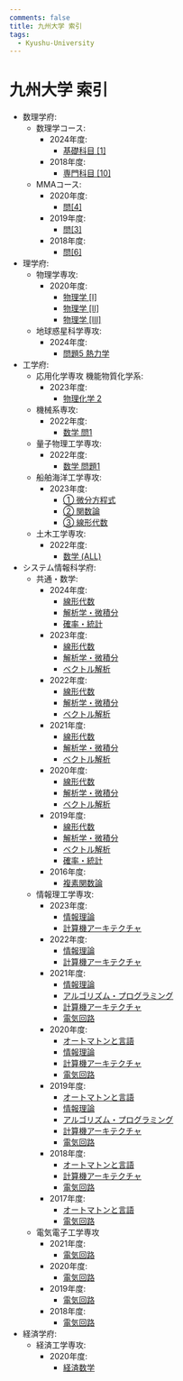 ```yaml
---
comments: false
title: 九州大学 索引
tags:
  - Kyushu-University
---
```

# 九州大学 索引

- 数理学府:
    - 数理学コース:
        - 2024年度:
            - [基礎科目 \[1\]](mathematics/suuri_2024_kiso_1.md)
        - 2018年度:
            - [専門科目 \[10\]](mathematics/suuri_2018_senmon_10.md)
    - MMAコース:
        - 2020年度:
            - [問\[4\]](mathematics/mma_2020_4.md)
        - 2019年度:
            - [問\[3\]](mathematics/mma_2019_3.md)
        - 2018年度:
            - [問\[6\]](mathematics/mma_2018_6.md)
- 理学府:
    - 物理学専攻:
        - 2020年度:
            - [物理学 \[I\]](science/phys_2020_phys_I.md)
            - [物理学 \[II\]](science/phys_2020_phys_II.md)
            - [物理学 \[III\]](science/phys_2020_phys_III.md)
    - 地球惑星科学専攻:
        - 2024年度:
            - [問題5 熱力学](science/geo_2024_5.md)
- 工学府:
    - 応用化学専攻 機能物質化学系:
        - 2023年度:
            - [物理化学 2](engineering/ac_cstf_2023_phys_chem_2.md)
    - 機械系専攻:
        - 2022年度:
            - [数学 問1](engineering/mech_2022_math_1.md)
    - 量子物理工学専攻:
        - 2022年度:
            - [数学 問題1](engineering/qpn_2022_math_1.md)
    - 船舶海洋工学専攻:
        - 2023年度:
            - [① 微分方程式](engineering/nams_2023_1.md)
            - [② 関数論](engineering/nams_2023_2.md)
            - [③ 線形代数](engineering/nams_2023_3.md)
    - 土木工学専攻:
        - 2022年度:
            - [数学 (ALL)](engineering/civil_2022_math_all.md)
- システム情報科学府:
    - 共通・数学:
        - 2024年度:
            - [線形代数](ISEE/kyotsu_2024_linear_algebra.md)
            - [解析学・微積分](ISEE/kyotsu_2024_analysis_calculus.md)
            - [確率・統計](ISEE/kyotsu_2024_probability_and_statistics.md)
        - 2023年度:
            - [線形代数](ISEE/kyotsu_2023_linear_algebra.md)
            - [解析学・微積分](ISEE/kyotsu_2023_analysis_calculus.md)
            - [ベクトル解析](ISEE/kyotsu_2023_vector_analysis.md)
        - 2022年度:
            - [線形代数](ISEE/kyotsu_2022_linear_algebra.md)
            - [解析学・微積分](ISEE/kyotsu_2022_analysis_calculus.md)
            - [ベクトル解析](ISEE/kyotsu_2022_vector_analysis.md)
        - 2021年度:
            - [線形代数](ISEE/kyotsu_2021_linear_algebra.md)
            - [解析学・微積分](ISEE/kyotsu_2021_analysis_calculus.md)
            - [ベクトル解析](ISEE/kyotsu_2021_vector_analysis.md)
        - 2020年度:
            - [線形代数](ISEE/kyotsu_2020_linear_algebra.md)
            - [解析学・微積分](ISEE/kyotsu_2020_analysis_calculus.md)
            - [ベクトル解析](ISEE/kyotsu_2020_vector_analysis.md)
        - 2019年度:
            - [線形代数](ISEE/kyotsu_2019_linear_algebra.md)
            - [解析学・微積分](ISEE/kyotsu_2019_analysis_calculus.md)
            - [ベクトル解析](ISEE/kyotsu_2019_vector_analysis.md)
            - [確率・統計](ISEE/kyotsu_2019_prob_stat.md)
        - 2016年度:
            - [複素関数論](ISEE/kyotsu_2016_complex_function_theory.md)
    - 情報理工学専攻:
        - 2023年度:
            - [情報理論](ISEE/ist_2023_information_theory.md)
            - [計算機アーキテクチャ](ISEE/ist_2023_computer_architecture.md)
        - 2022年度:
            - [情報理論](ISEE/ist_2022_information_theory.md)
            - [計算機アーキテクチャ](ISEE/ist_2022_computer_architecture.md)
        - 2021年度:
            - [情報理論](ISEE/ist_2021_information_theory.md)
            - [アルゴリズム・プログラミング](ISEE/ist_2021_algorithm_programming.md)
            - [計算機アーキテクチャ](ISEE/ist_2021_computer_architecture.md)
            - [電気回路](ISEE/ist_2021_circuit_theory.md)
        - 2020年度:
            - [オートマトンと言語](ISEE/ist_2020_automata_and_formal_language.md)
            - [情報理論](ISEE/ist_2020_information_theory.md)
            - [計算機アーキテクチャ](ISEE/ist_2020_computer_architecture.md)
            - [電気回路](ISEE/ist_2020_circuit_theory.md)
        - 2019年度:
            - [オートマトンと言語](ISEE/ist_2019_automata_and_formal_language.md)
            - [情報理論](ISEE/ist_2019_information_theory.md)
            - [アルゴリズム・プログラミング](ISEE/ist_2019_algorithm_programming.md)
            - [計算機アーキテクチャ](ISEE/ist_2019_computer_architecture.md)
            - [電気回路](ISEE/ist_2019_circuit_theory.md)
        - 2018年度:
            - [オートマトンと言語](ISEE/ist_2018_automata_and_formal_language.md)
            - [計算機アーキテクチャ](ISEE/ist_2018_computer_architecture.md)
            - [電気回路](ISEE/ist_2018_circuit_theory.md)
        - 2017年度:
            - [オートマトンと言語](ISEE/ist_2017_automata_and_formal_language.md)
            - [電気回路](ISEE/ist_2017_circuit_theory.md)
    - 電気電子工学専攻
        - 2021年度:
            - [電気回路](ISEE/ist_2021_circuit_theory.md)
        - 2020年度:
            - [電気回路](ISEE/ist_2020_circuit_theory.md)
        - 2019年度:
            - [電気回路](ISEE/ist_2019_circuit_theory.md)
        - 2018年度:
            - [電気回路](ISEE/ist_2018_circuit_theory.md)
- 経済学府:
    - 経済工学専攻:
        - 2020年度:
            - [経済数学](economics/economic_engineering_2020_keizaisuugaku.md)